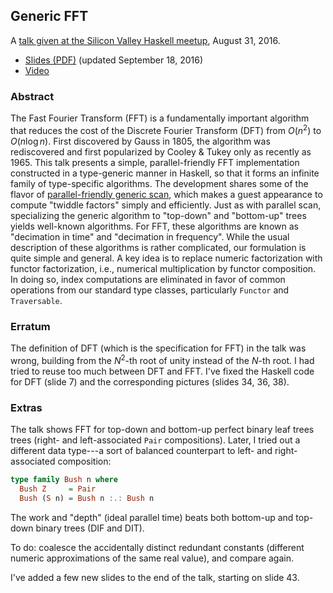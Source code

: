 ## Generic FFT

A [talk given at the Silicon Valley Haskell meetup](https://www.meetup.com/haskellhackers/events/233268893/), August 31, 2016.

*   [Slides (PDF)](http://conal.net/talks/generic-fft.pdf) (updated September 18, 2016)
*   [Video](https://www.youtube.com/watch?v=Qam6t9EN5SQ)

### Abstract

The Fast Fourier Transform (FFT) is a fundamentally important algorithm that reduces the cost of the Discrete Fourier Transform (DFT) from $O(n^2)$ to $O(n \log n)$.
First discovered by Gauss in 1805, the algorithm was rediscovered and first popularized by Cooley & Tukey only as recently as 1965.
This talk presents a simple, parallel-friendly FFT implementation constructed in a type-generic manner in Haskell, so that it forms an infinite family of type-specific algorithms.
The development shares some of the flavor of [parallel-friendly generic scan](https://github.com/conal/talk-2013-understanding-parallel-scan), which makes a guest appearance to compute "twiddle factors" simply and efficiently.
Just as with parallel scan, specializing the generic algorithm to "top-down" and "bottom-up" trees yields well-known algorithms.
For FFT, these algorithms are known as "decimation in time" and "decimation in frequency".
While the usual description of these algorithms is rather complicated, our formulation is quite simple and general.
A key idea is to replace numeric factorization with functor factorization, i.e., numerical multiplication by functor composition.
In doing so, index computations are eliminated in favor of common operations from our standard type classes, particularly `Functor` and `Traversable`.

### Erratum

The definition of DFT (which is the specification for FFT) in the talk was wrong, building from the $N^2$-th root of unity instead of the $N$-th root.
I had tried to reuse too much between DFT and FFT.
I've fixed the Haskell code for DFT (slide 7) and the corresponding pictures (slides 34, 36, 38).

### Extras

The talk shows FFT for top-down and bottom-up perfect binary leaf trees trees (right- and left-associated `Pair` compositions). Later, I tried out a different data type---a sort of balanced counterpart to left- and right-associated composition:

``` haskell
type family Bush n where
  Bush Z     = Pair
  Bush (S n) = Bush n :.: Bush n
```

The work and "depth" (ideal parallel time) beats both bottom-up and top-down binary trees (DIF and DIT).

To do: coalesce the accidentally distinct redundant constants (different numeric approximations of the same real value), and compare again.

I've added a few new slides to the end of the talk, starting on slide 43.
